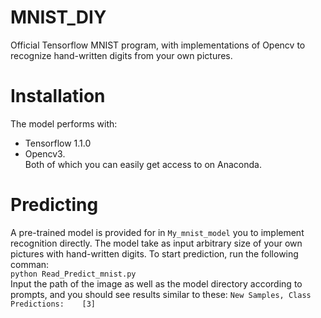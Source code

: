 # MNIST_DIY
Official Tensorflow MNIST program, 
with implementations of Opencv to recognize hand-written digits from your own pictures.


# Installation
The model performs with:
* Tensorflow 1.1.0
* Opencv3.<br>
Both of which you can easily get access to on Anaconda.


# Predicting
A pre-trained model is provided for in `My_mnist_model` you to implement recognition directly. The model take as input arbitrary size of your own pictures with hand-written digits.
To start prediction, run the following comman:<br>
`python Read_Predict_mnist.py`<br>
Input the path of the image as well as the model directory according to prompts, and you should see results similar to these:
`New Samples, Class Predictions:    [3]`
